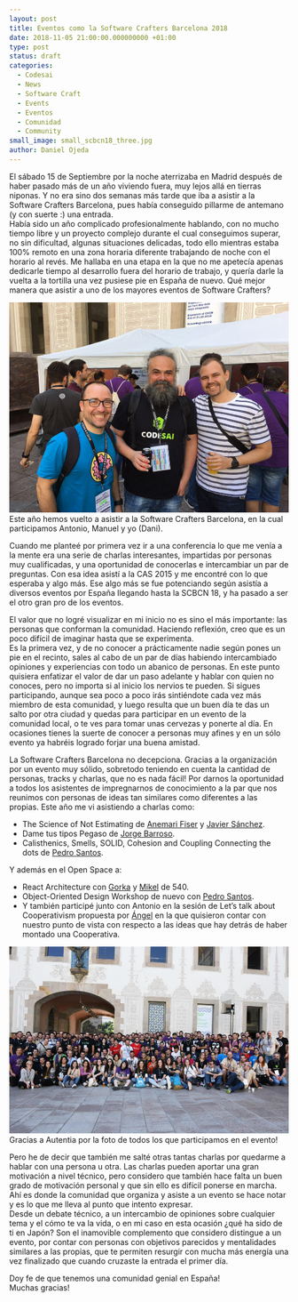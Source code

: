 ```yaml
---
layout: post
title: Eventos como la Software Crafters Barcelona 2018
date: 2018-11-05 21:00:00.000000000 +01:00
type: post
status: draft
categories:
  - Codesai
  - News
  - Software Craft
  - Events
  - Eventos
  - Comunidad
  - Community
small_image: small_scbcn18_three.jpg
author: Daniel Ojeda
---
```


El sábado 15 de Septiembre por la noche aterrizaba en Madrid después de haber pasado más de un año viviendo fuera, muy lejos allá en tierras niponas. Y no era sino dos semanas más tarde que iba a asistir a la Software Crafters Barcelona, pues había conseguido pillarme de antemano (y con suerte :) una entrada.<br>
Había sido un año complicado profesionalmente hablando, con no mucho tiempo libre y un proyecto complejo durante el cual conseguimos superar, no sin dificultad, algunas situaciones delicadas, todo ello mientras estaba 100% remoto en una zona horaria diferente trabajando de noche con el horario al revés. Me hallaba en una etapa en la que no me apetecía apenas dedicarle tiempo al desarrollo fuera del horario de trabajo, y quería darle la vuelta a la tortilla una vez pusiese pie en España de nuevo. Qué mejor manera que asistir a uno de los mayores eventos de Software Crafters?

<img src="/assets/scbcn18_three.jpg" alt="Antonio, Manu y Dani en la SCBCN 18" />
<div class="photo-footer">Este año hemos vuelto a asistir a la Software Crafters Barcelona, en la cual participamos Antonio, Manuel y yo (Dani).</div>

Cuando me planteé por primera vez ir a una conferencia lo que me venía a la mente era una serie de charlas interesantes, impartidas por personas muy cualificadas, y una oportunidad de conocerlas e intercambiar un par de preguntas. Con esa idea asistí a la CAS 2015 y me encontré con lo que esperaba y algo más. Ese algo más se fue potenciando según asistía a diversos eventos por España llegando hasta la SCBCN 18, y ha pasado a ser el otro gran pro de los eventos.

El valor que no logré visualizar en mi inicio no es sino el más importante: las personas que conforman la comunidad. Haciendo reflexión, creo que es un poco difícil de imaginar hasta que se experimenta.<br>
Es la primera vez, y de no conocer a prácticamente nadie según pones un pie en el recinto, sales al cabo de un par de días habiendo intercambiado opiniones y experiencias con todo un abanico de personas. En este punto quisiera enfatizar el valor de dar un paso adelante y hablar con quien no conoces, pero no importa si al inicio los nervios te pueden. Si sigues participando, aunque sea poco a poco irás sintiéndote cada vez más miembro de esta comunidad, y luego resulta que un buen día te das un salto por otra ciudad y quedas para participar en un evento de la comunidad local, o te ves para tomar unas cervezas y ponerte al día. En ocasiones tienes la suerte de conocer a personas muy afines y en un sólo evento ya habréis logrado forjar una buena amistad.

La Software Crafters Barcelona no decepciona. Gracias a la organización por un evento muy sólido, sobretodo teniendo en cuenta la cantidad de personas, tracks y charlas, que no es nada fácil! Por darnos la oportunidad a todos los asistentes de impregnarnos de conocimiento a la par que nos reunimos con personas de ideas tan similares como diferentes a las propias.
Este año me vi asistiendo a charlas como: 
- The Science of Not Estimating de [Anemari Fiser](https://twitter.com/@anemarifiser) y [Javier Sánchez](https://twitter.com/@jsrois).
- Dame tus tipos Pegaso de [Jorge Barroso](https://twitter.com/flipper83).
- Calisthenics, Smells, SOLID, Cohesion and Coupling Connecting the dots de [Pedro Santos](https://twitter.com/@pedromsantos).

Y además en el Open Space a:
- React Architecture con [Gorka](https://twitter.com/gorkma) y [Mikel](https://twitter.com/mikelros_) de 540.
- Object-Oriented Design Workshop de nuevo con [Pedro Santos](https://twitter.com/@pedromsantos).
- Y también participé junto con Antonio en la sesión de Let’s talk about Cooperativism propuesta por [Ángel](https://twitter.com/anxodio) en la que quisieron contar con nuestro punto de vista con respecto a las ideas que hay detrás de haber montado una Cooperativa.

<img src="/assets/scbcn18_all.jpg" alt="Foto de todos los asistentes a la SCBCN 18 tomada por Autentia" />
<div class="photo-footer">Gracias a Autentia por la foto de todos los que participamos en el evento!</div>

Pero he de decir que también me salté otras tantas charlas por quedarme a hablar con una persona u otra. Las charlas pueden aportar una gran motivación a nivel técnico, pero considero que también hace falta un buen grado de motivación personal y que sin ello es difícil ponerse en marcha. Ahí es donde la comunidad que organiza y asiste a un evento se hace notar y es lo que me lleva al punto que intento expresar.<br>
Desde un debate técnico, a un intercambio de opiniones sobre cualquier tema y el cómo te va la vida, o en mi caso en esta ocasión ¿qué ha sido de ti en Japón? Son el inamovible complemento que considero distingue a un evento, por contar con personas con objetivos parecidos y mentalidades similares a las propias, que te permiten resurgir con mucha más energía una vez finalizado que cuando cruzaste la entrada el primer día.

Doy fe de que tenemos una comunidad genial en España!<br>
Muchas gracias!
